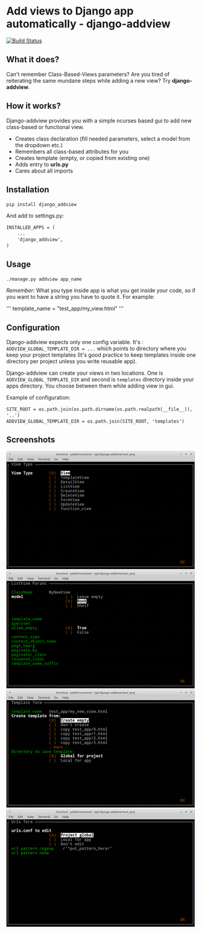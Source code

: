 # Add views to Django app automatically - django-addview
[![Build Status](https://travis-ci.org/yakxxx/django-addview.png)](https://travis-ci.org/yakxxx/django-addview)
## What it does?

Can't remember Class-Based-Views parameters?
Are you tired of reiterating the same mundane steps while adding a new view?
Try __django-addview__.

## How it works?

Django-addview provides you with a simple ncurses based gui to add new class-based or functional view.

* Creates class declaration (fill needed parameters, select a model from the dropdown etc.)
* Remembers all class-based attributes for you
* Creates template (empty, or copied from existing one)
* Adds entry to __urls.py__
* Cares about all imports

## Installation

`pip install django_addview`

And add to settings.py:

```
INSTALLED_APPS = (
    ...
    'django_addview',
)
```

## Usage

`./manage.py addview app_name`

_Remember:_ What you type inside app is what you get inside your code, so if you want to have a string you have to quote it.
For example:

'''
template_name = "test_app/my_view.html"
'''

## Configuration
Django-addview expects only one config variable. It's : `ADDVIEW_GLOBAL_TEMPLATE_DIR = ...`
which points to directory where you keep your project templates 
(It's good practice to keep templates inside one directory per project unless you write reusable app).

Django-addview can create your views in two locations. One is `ADDVIEW_GLOBAL_TEMPLATE_DIR` and second is `templates`
directory inside your apps directory. You choose between them while adding view in gui.

Example of configuration:

```
SITE_ROOT = os.path.join(os.path.dirname(os.path.realpath(__file__)), '..')
ADDVIEW_GLOBAL_TEMPLATE_DIR = os.path.join(SITE_ROOT, 'templates')

```

## Screenshots
![screenshot 1](/_screenshots/addview1.png?raw=true)
![screenshot 2](/_screenshots/addview2.png?raw=true)
![screenshot 3](/_screenshots/addview3.png?raw=true)
![screenshot 4](/_screenshots/addview4.png?raw=true)
